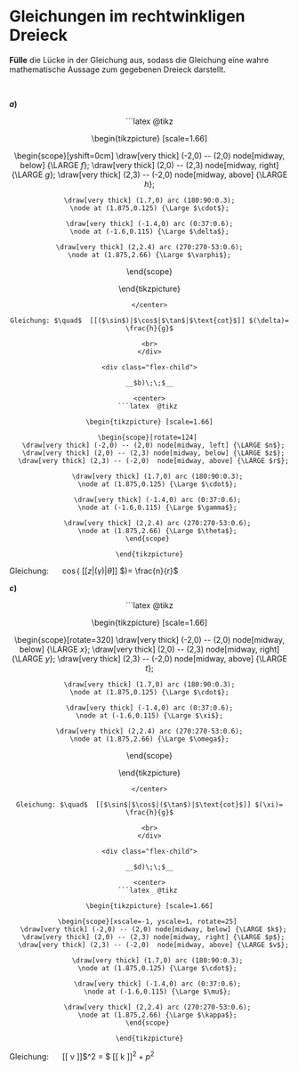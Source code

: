 <!--
version:  0.0.1

language: de

@style
input {
    text-align: center;
}

.flex-container {
    display: flex;
    flex-wrap: wrap;
    align-items: stretch;
    gap: 20px;
}

.flex-child {
    flex: 1;
    min-width: 350px;
    margin-right: 20px;
}

@media (max-width: 400px) {
    .flex-child {
        flex: 100%;
        margin-right: 0;
    }
}
@end

formula: \carry   \textcolor{red}{\scriptsize #1}
formula: \digit   \rlap{\carry{#1}}\phantom{#2}#2
formula: \permil  \text{‰}

import: https://raw.githubusercontent.com/LiaTemplates/Tikz-Jax/main/README.md

script: https://cdn.jsdelivr.net/gh/LiaTemplates/Tikz-Jax@main/dist/index.js


tags: Trigonometrie, sehr leicht, sehr niedrig, Angeben

comment: Setze die passende Größe in die gegebene Gleichung zum gegebenen rechtwinkligen Dreieck ein.

author: Martin Lommatzsch

-->




# Gleichungen im rechtwinkligen Dreieck


**Fülle** die Lücke in der Gleichung aus, sodass die Gleichung eine wahre mathematische Aussage zum gegebenen Dreieck darstellt.

<br>
<section class="flex-container">

<div class="flex-child">

__$a)\;\;$__

<center>
```latex  @tikz 

\begin{tikzpicture} [scale=1.66]

\begin{scope}[yshift=0cm] 
  \draw[very thick] (-2,0) -- (2,0) node[midway, below] {\LARGE $f$};
  \draw[very thick] (2,0) -- (2,3) node[midway, right] {\LARGE $g$};
  \draw[very thick] (2,3) -- (-2,0)  node[midway, above] {\LARGE $h$};

    \draw[very thick] (1.7,0) arc (180:90:0.3);
    \node at (1.875,0.125) {\Large $\cdot$};

    \draw[very thick] (-1.4,0) arc (0:37:0.6);
    \node at (-1.6,0.115) {\Large $\delta$};

    \draw[very thick] (2,2.4) arc (270:270-53:0.6);
    \node at (1.875,2.66) {\Large $\varphi$};
\end{scope} 

\end{tikzpicture}
```
</center>

Gleichung: $\quad$  [[($\sin$)|$\cos$|$\tan$|$\text{cot}$]] $(\delta)= \frac{h}{g}$

<br>
</div>

<div class="flex-child">

__$b)\;\;$__

<center>
```latex  @tikz 

\begin{tikzpicture} [scale=1.66]

\begin{scope}[rotate=124] 
  \draw[very thick] (-2,0) -- (2,0) node[midway, left] {\LARGE $n$};
  \draw[very thick] (2,0) -- (2,3) node[midway, below] {\LARGE $z$};
  \draw[very thick] (2,3) -- (-2,0)  node[midway, above] {\LARGE $r$};

    \draw[very thick] (1.7,0) arc (180:90:0.3);
    \node at (1.875,0.125) {\Large $\cdot$};

    \draw[very thick] (-1.4,0) arc (0:37:0.6);
    \node at (-1.6,0.115) {\Large $\gamma$};

    \draw[very thick] (2,2.4) arc (270:270-53:0.6);
    \node at (1.875,2.66) {\Large $\theta$};
\end{scope} 

\end{tikzpicture}
```
</center>

Gleichung: $\quad$ $\cos($ [[$z$|($\gamma$)|$\theta$]] $)= \frac{n}{r}$

</div>




<div class="flex-child">

__$c)\;\;$__

<center>
```latex  @tikz 

\begin{tikzpicture} [scale=1.66]

\begin{scope}[rotate=320] 
  \draw[very thick] (-2,0) -- (2,0) node[midway, below] {\LARGE $x$};
  \draw[very thick] (2,0) -- (2,3) node[midway, right] {\LARGE $y$};
  \draw[very thick] (2,3) -- (-2,0)  node[midway, above] {\LARGE $t$};

    \draw[very thick] (1.7,0) arc (180:90:0.3);
    \node at (1.875,0.125) {\Large $\cdot$};

    \draw[very thick] (-1.4,0) arc (0:37:0.6);
    \node at (-1.6,0.115) {\Large $\xi$};

    \draw[very thick] (2,2.4) arc (270:270-53:0.6);
    \node at (1.875,2.66) {\Large $\omega$};
\end{scope} 

\end{tikzpicture}
```
</center>

Gleichung: $\quad$  [[$\sin$|$\cos$|($\tan$)|$\text{cot}$]] $(\xi)= \frac{h}{g}$

<br>
</div>

<div class="flex-child">

__$d)\;\;$__

<center>
```latex  @tikz 

\begin{tikzpicture} [scale=1.66]

\begin{scope}[xscale=-1, yscale=1, rotate=25] 
  \draw[very thick] (-2,0) -- (2,0) node[midway, below] {\LARGE $k$};
  \draw[very thick] (2,0) -- (2,3) node[midway, right] {\LARGE $p$};
  \draw[very thick] (2,3) -- (-2,0)  node[midway, above] {\LARGE $v$};

    \draw[very thick] (1.7,0) arc (180:90:0.3);
    \node at (1.875,0.125) {\Large $\cdot$};

    \draw[very thick] (-1.4,0) arc (0:37:0.6);
    \node at (-1.6,0.115) {\Large $\mu$};

    \draw[very thick] (2,2.4) arc (270:270-53:0.6);
    \node at (1.875,2.66) {\Large $\kappa$};
\end{scope} 

\end{tikzpicture}
```
</center>

Gleichung: $\quad$ [[ v ]]$^2 = $ [[ k ]]$^2 + p^2$

</div>

</section>
<br>
<br>
<br>
<br>
<br>